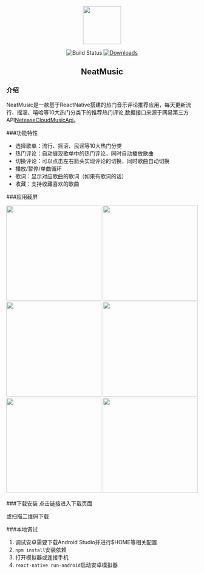 <p align="center"><img  width="100" src="http://www.mptab.cn/img/neatmusicicon.png"></p>
<p align="center">
  <img src="https://img.shields.io/circleci/project/github/vuejs/vue/dev.svg" alt="Build Status">
  <a href="https://npmcharts.com/compare/vue?minimal=true"><img src="https://img.shields.io/npm/dm/vue.svg" alt="Downloads"></a>
  <br>
</p>
<h2 align="center">NeatMusic</h2>

### 介绍
NeatMusic是一款基于ReactNative搭建的热门音乐评论推荐应用，每天更新流行、摇滚、嘻哈等10大热门分类下的推荐热门评论,数据接口来源于网易第三方API<a href="https://github.com/Binaryify/NeteaseCloudMusicApi">NeteaseCloudMusicApi</a>。

###功能特性
- 选择歌单：流行、摇滚、民谣等10大热门分类
- 热门评论：自动展现歌单中的热门评论，同时自动播放歌曲
- 切换评论：可以点击左右箭头实现评论的切换，同时歌曲自动切换
- 播放/暂停/单曲循环
- 歌词：显示对应歌曲的歌词（如果有歌词的话）
- 收藏：支持收藏喜欢的歌曲

###应用截屏

<img width="250px" src="http://www.mptab.cn/img/ss1.png">
<img width="250px" src="http://www.mptab.cn/img/ss2.png">
<img width="250px" src="http://www.mptab.cn/img/ss3.png">
<img width="250px" src="http://www.mptab.cn/img/ss4.png">
<img width="250px" src="http://www.mptab.cn/img/ss5.png">
<img width="250px" src="http://www.mptab.cn/img/ss6.png">

###下载安装
点击链接进入下载页面

或扫描二维码下载

###本地调试
1. 调试安卓需要下载Android Studio并进行$HOME等相关配置
2. `npm install`安装依赖
3. 打开模拟器或连接手机
4. `react-native run-android`启动安卓模拟器


